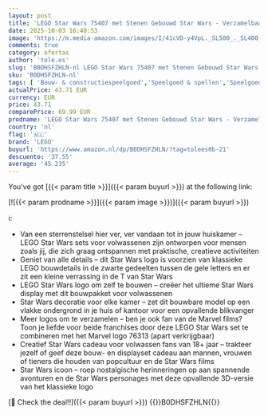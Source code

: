 ```yaml
---
layout: post
title: 'LEGO Star Wars 75407 met Stenen Gebouwd Star Wars - Verzamelbaar DIY Bouwpakket voor Volwassenen - Iconisch Popcultuur Model - Decoratie voor Thuis of Kantoor - Cadeau voor Volwassen Fans en Tieners'
date: 2025-10-03 16:40:53
image: 'https://m.media-amazon.com/images/I/41cVD-y4VpL._SL500_._SL400_.jpg'
comments: true
category: ofertas
author: 'tole.es'
slug: 'B0DHSFZHLN-nl LEGO Star Wars 75407 met Stenen Gebouwd Star Wars -...'
sku: 'B0DHSFZHLN-nl'
tags: [ 'Bouw- & constructiespeelgoed','Speelgoed & spellen','Speelgoedbouwsets','lego','🇳🇱', ]
actualPrice: 43.71 EUR
currency: EUR
price: 43.71
comparePrice: 69.99 EUR
prodname: 'LEGO Star Wars 75407 met Stenen Gebouwd Star Wars - Verzamelbaar DIY Bouwpakket voor Volwassenen - Iconisch Popcultuur Model - Decoratie voor Thuis of Kantoor - Cadeau voor Volwassen Fans en Tieners'
country: 'nl'
flag: '🇳🇱'
brand: 'LEGO'
buyurl: 'https://www.amazon.nl/dp/B0DHSFZHLN/?tag=tolees0b-21'
descuento: '37.55'
average: '45.235'
---
```


You've got [{{< param title >}}]({{< param buyurl >}}) at the following link:

[![{{< param prodname >}}]({{< param image >}})]({{< param buyurl >}})

ℹ️:

- Van een sterrenstelsel hier ver, ver vandaan tot in jouw huiskamer – LEGO Star Wars sets voor volwassenen zijn ontworpen voor mensen zoals jij, die zich graag ontspannen met praktische, creatieve activiteiten
- Geniet van alle details – dit Star Wars logo is voorzien van klassieke LEGO bouwdetails in de zwarte gedeelten tussen de gele letters en er zit een kleine verrassing in de T van Star Wars
- LEGO Star Wars logo om zelf te bouwen – creëer het ultieme Star Wars display met dit bouwpakket voor volwassenen
- Star Wars decoratie voor elke kamer – zet dit bouwbare model op een vlakke ondergrond in je huis of kantoor voor een opvallende blikvanger
- Meer logos om te verzamelen – ben je ook fan van de Marvel films? Toon je liefde voor beide franchises door deze LEGO Star Wars set te combineren met het Marvel logo 76313 (apart verkrijgbaar)
- Creatief Star Wars cadeau voor volwassen fans van 18+ jaar – trakteer jezelf of geef deze bouw- en displayset cadeau aan mannen, vrouwen of tieners die houden van popcultuur en de Star Wars films
- Star Wars icoon – roep nostalgische herinneringen op aan spannende avonturen en de Star Wars personages met deze opvallende 3D-versie van het klassieke logo

[🛒 Check the deal!!]({{< param buyurl >}})
{{<world>}}B0DHSFZHLN{{</world>}}
